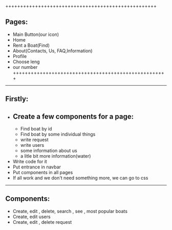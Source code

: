 +++++++++++++++++++++++++++++++++++++++++++++++++++
## Pages: 
* Main Button(our icon)
* Home
* Rent a Boat(Find)
* About(Contacts, Us, FAQ,Information) 
* Profile
* Choose leng
* our number
++++++++++++++++++++++++++++++++++++++++++++++++++++
----------------------------------------------------
## Firstly:
*  ## Create a few components for a page:
    * Find boat by id
    * Find boat by some individual things
    * write request
    * write users
    * some information about us
    * a litle bit more information(water)
* Write code for it
* Put entrance in navbar
* Put components in all pages
* If all work and we don't need something more, we can go to css
----------------------------------------------------
 ## Components:
 * Create, edit , delete, search , see , most popular boats
 * Create, edit users
 * Create, edit , delete request 
 
 